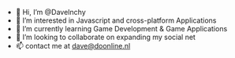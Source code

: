 - 👋 Hi, I’m @DaveInchy
- 👀 I’m interested in Javascript and cross-platform Applications
- 🌱 I’m currently learning Game Development & Game Applications
- 💞️ I’m looking to collaborate on expanding my social net
- 📫 contact me at dave@doonline.nl

<!---
DaveInchy/DaveInchy is a ✨ special ✨ repository because its `README.md` (this file) appears on your GitHub profile.
You can click the Preview link to take a look at your changes.
--->
